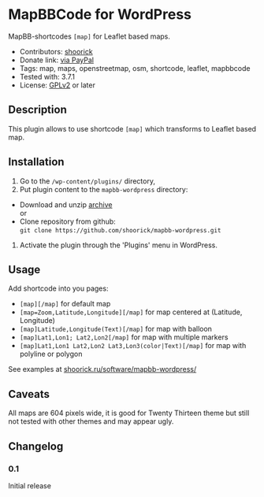 MapBBCode for WordPress
=======================

MapBB-shortcodes `[map]` for Leaflet based maps.

* Contributors: [shoorick](http://wordpress.org/support/profile/shoorick)
* Donate link: [via PayPal](https://www.paypal.com/cgi-bin/webscr?cmd=_donations&business=UYTK9PBGSMKWE&lc=RU&item_name=Alexander%20Sapozhnikov&currency_code=USD&bn=PP%2dDonationsBF%3abtn_donate_LG%2egif%3aNonHosted)
* Tags: map, maps, openstreetmap, osm, shortcode, leaflet, mapbbcode
* Tested with: 3.7.1
* License: [GPLv2](http://www.gnu.org/licenses/gpl-2.0.html) or later

Description
-----------

This plugin allows to use shortcode `[map]` which transforms to Leaflet based map.

Installation
------------

1. Go to the `/wp-content/plugins/` directory,
1. Put plugin content to the `mapbb-wordpress` directory:
  * Download and unzip [archive](https://github.com/shoorick/mapbb-wordpress/archive/master.zip)    
    or
  * Clone repository from github:    
    `git clone https://github.com/shoorick/mapbb-wordpress.git`
1. Activate the plugin through the 'Plugins' menu in WordPress.

Usage
-----

Add shortcode into you pages:

* `[map][/map]` for default map
* `[map=Zoom,Latitude,Longitude][/map]` for map centered at (Latitude, Longitude)
* `[map]Latitude,Longitude(Text)[/map]` for map with balloon
* `[map]Lat1,Lon1; Lat2,Lon2[/map]` for map with multiple markers
* `[map]Lat1,Lon1 Lat2,Lon2 Lat3,Lon3(color|Text)[/map]` for map with polyline or polygon

See examples at [shoorick.ru/software/mapbb-wordpress/](http://shoorick.ru/software/mapbb-wordpress/)

Caveats
-------

All maps are 604 pixels wide, it is good for Twenty Thirteen theme but
still not tested with other themes and may appear ugly.

Changelog
---------

### 0.1

Initial release

